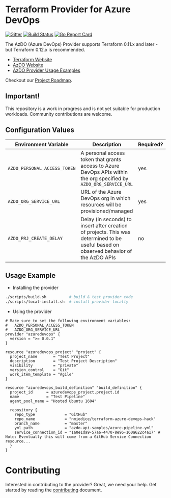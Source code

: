 # Terraform Provider for Azure DevOps

[![Gitter](https://badges.gitter.im/terraform-provider-azuredevops/community.svg)](https://gitter.im/terraform-provider-azuredevops/community?utm_source=badge&utm_medium=badge&utm_campaign=pr-badge)
[![Build Status](https://dev.azure.com/terraform-azdo/terraform-provider-azuredevops/_apis/build/status/Nightly%20Build?branchName=master)](https://dev.azure.com/terraform-azdo/terraform-provider-azuredevops/_build/latest?definitionId=27&branchName=master)
[![Go Report Card](https://goreportcard.com/badge/github.com/microsoft/terraform-provider-azuredevops)](https://goreportcard.com/report/github.com/microsoft/terraform-provider-azuredevops)

The AzDO (Azure DevOps) Provider supports Terraform 0.11.x and later - but Terraform 0.12.x is recommended.

* [Terraform Website](https://www.terraform.io)
* [AzDO Website](https://azure.microsoft.com/en-us/services/devops/)
* [AzDO Provider Usage Examples](./examples/)

Checkout our [Project Roadmap](./docs/roadmap.md).

## Important!
This repository is a work in progress and is not yet suitable for production workloads. Community contributions are welcome.

## Configuration Values

| Environment Variable | Description | Required? | Example |
| --- | --- | --- | --- |
| `AZDO_PERSONAL_ACCESS_TOKEN` | A personal access token that grants access to Azure DevOps APIs within the org specified by `AZDO_ORG_SERVICE_URL` | yes | `d7894a91db7610e39decbe09b2dfd449ed2ed5a` |
| `AZDO_ORG_SERVICE_URL` | URL of the Azure DevOps org in which resources will be provisioned/managed | yes | `https://dev.azure.com/contoso-org` |
| `AZDO_PRJ_CREATE_DELAY` | Delay (in seconds) to insert after creation of projects. This was determined to be useful based on observed behavior of the AzDO APIs | no | `10` |

## Usage Example

* Installing the provider
```bash
./scripts/build.sh          # build & test provider code
./scripts/local-install.sh  # install provider locally
```

* Using the provider
```hcl
# Make sure to set the following environment variables:
#   AZDO_PERSONAL_ACCESS_TOKEN
#   AZDO_ORG_SERVICE_URL
provider "azuredevops" {
  version = ">= 0.0.1"
}

resource "azuredevops_project" "project" {
  project_name       = "Test Project"
  description        = "Test Project Description"
  visibility         = "private"
  version_control    = "Git"
  work_item_template = "Agile"
}

resource "azuredevops_build_definition" "build_definition" {
  project_id      = azuredevops_project.project.id
  name            = "Test Pipeline"
  agent_pool_name = "Hosted Ubuntu 1604"

  repository {
    repo_type             = "GitHub"
    repo_name             = "nmiodice/terraform-azure-devops-hack"
    branch_name           = "master"
    yml_path              = "azdo-api-samples/azure-pipeline.yml"
    service_connection_id = "1a0e1da9-57a6-4470-8e96-160a622c4a17" # Note: Eventually this will come from a GitHub Service Connection resource...  
  }
}
```

# Contributing

Interested in contributing to the provider? Great, we need your help. Get started by reading the [contributing](./docs/contributing.md) document.
